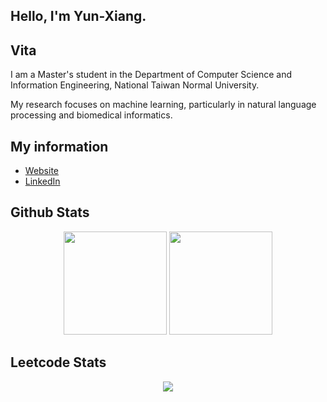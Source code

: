 ## Hello, I'm Yun-Xiang.

## Vita
I am a Master's student in the Department of Computer Science and Information Engineering, National Taiwan Normal University.

My research focuses on machine learning, particularly in natural language processing and biomedical informatics.

## My information
- [Website](https://ase12345636.github.io/)
- [LinkedIn](https://www.linkedin.com/in/%E9%9B%B2%E7%BF%94-%E5%BC%B5%E7%B0%A1-407a06251)

## Github Stats
<div align="center">
<img src="https://github-readme-stats.vercel.app/api?username=ase12345636&show_icons=true&rank_icon=github&theme=dark" alt="" height="165">
<img src="https://github-readme-stats.vercel.app/api/top-langs/?username=ase12345636&layout=compact&theme=dark" alt="" height="165">
</div>

## Leetcode Stats
<div align="center">
<img src=https://leetcard.jacoblin.cool/zjyx?theme=dark&font=M%20PLUS%202&ext=heatmap>
</div>